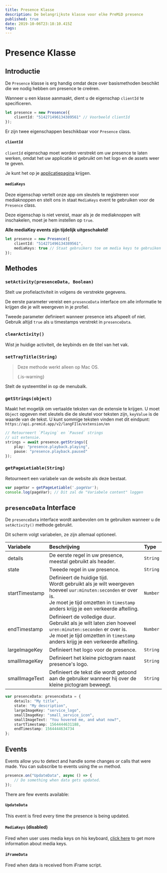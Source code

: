 ```yaml
---
title: Presence Klasse
description: De belangrijkste klasse voor elke PreMiD presence
published: true
date: 2019-10-06T23:18:10.415Z
tags:
---
```


# Presence Klasse

## Introductie

De `Presence` klasse is erg handig omdat deze over basismethoden beschikt die we nodig hebben om presence te creëren.

 Wanneer u een klasse aanmaakt, dient u de eigenschap `clientId` te specificeren.

```typescript
let presence = new Presence({
    clientId: "514271496134389561" // Voorbeeld clientId
});
```

Er zijn twee eigenschappen beschikbaar voor `Presence` class.

#### `clientId`

`clientId` eigenschap moet worden verstrekt om uw presence te laten werken, omdat het uw applicatie id gebruikt om het logo en de assets weer te geven.

Je kunt het op je [applicatiepagina](https://discordapp.com/developers/applications) krijgen.

#### `mediaKeys`

Deze eigenschap vertelt onze app om sleutels te registreren voor mediaknoppen en stelt ons in staat `MediaKeys` event te gebruiken voor de `Presence` class.

Deze eigenschap is niet vereist, maar als je de mediaknoppen wilt inschakelen, moet je hem instellen op `true`.

**Alle mediaKey events zijn tijdelijk uitgeschakeld!**

```typescript
let presence = new Presence({
    clientId: "514271496134389561",
    mediaKeys: true // Staat gebruikers toe om media keys te gebruiken
});
```

## Methodes

### `setActivity(presenceData, Boolean)`

Stelt uw profielactiviteit in volgens de verstrekte gegevens.

De eerste parameter vereist een `presenceData` interface om alle informatie te krijgen die je wilt weergeven in je profiel.

Tweede parameter definieert wanneer presence iets afspeelt of niet. Gebruik altijd `true` als u timestamps verstrekt in `presenceData`.

### `clearActivity()`

Wist je huidige activiteit, de keybinds en de titel van het vak.

### `setTrayTitle(String)`

> Deze methode werkt alleen op Mac OS. 
> 
> {.is-warning}

Stelt de systeemtitel in op de menubalk.

### `getStrings(object)`

Maakt het mogelijk om vertaalde teksten van de extensie te krijgen. U moet `Object` opgeven met sleutels die de sleutel voor teksten zijn, `keyValue` is de waarde van de tekst. U kunt sommige teksten vinden met dit eindpunt: `https://api.premid.app/v2/langFIle/extension/en`

```typescript
// Retourneert `Playing` en `Paused` strings
// uit extensie.
strings = await presence.getStrings({
    play: "presence.playback.playing",
    pause: "presence.playback.paused"
});
```

### `getPageLetiable(String)`

Retourneert een variabele van de website als deze bestaat.

```typescript
var pageVar = getPageLetiable('.pageVar');
console.log(pageVar); // Dit zal de "Variabele content" loggen
```

## `presenceData` Interface

De `presenceData` interface wordt aanbevolen om te gebruiken wanneer u de `setActivity()` methode gebruikt.

Dit scherm volgt variabelen, ze zijn allemaal optioneel.

<table>
  <thead>
    <tr>
      <th style="text-align:left">Variabele</th>
      <th style="text-align:left">Beschrijving</th>
      <th style="text-align:left">Type</th>
    </tr>
  </thead>
  <tbody>
    <tr>
      <td style="text-align:left">details</td>
      <td style="text-align:left">De eerste regel in uw presence, meestal gebruikt als header.</td>
      <td style="text-align:left"><code>String</code>
      </td>
    </tr>
    <tr>
      <td style="text-align:left">state</td>
      <td style="text-align:left">Tweede regel in uw presence.</td>
      <td style="text-align:left"><code>String</code>
      </td>
    </tr>
    <tr>
      <td style="text-align:left">startTimestamp</td>
      <td style="text-align:left">Definieert de huidige tijd.<br>
        Wordt gebruikt als je wilt weergeven hoeveel <code>uur:minuten:seconden</code> er over is.
          <br>Je moet je tijd omzetten in <code>timestamp</code> anders krijg je een verkeerde
          aftelling.
      </td>
      <td style="text-align:left"><code>Number</code>
      </td>
    </tr>
    <tr>
      <td style="text-align:left">endTimestamp</td>
      <td style="text-align:left">Definieert de volledige duur.
        <br>Gebruikt als je wilt laten zien hoeveel <code>uren:minuten:seconden</code> er over is.
          <br>Je moet je tijd omzetten in <code>timestamp</code> anders krijg je een verkeerde
          aftelling.
      </td>
      <td style="text-align:left"><code>Number</code>
      </td>
    </tr>
    <tr>
      <td style="text-align:left">largeImageKey</td>
      <td style="text-align:left">Definieert het logo voor de presence.</td>
      <td style="text-align:left"><code>String</code>
      </td>
    </tr>
    <tr>
      <td style="text-align:left">smallImageKey</td>
      <td style="text-align:left">Definieert het kleine pictogram naast presence&apos;s logo.</td>
      <td style="text-align:left"><code>String</code>
      </td>
    </tr>
    <tr>
      <td style="text-align:left">smallImageText</td>
      <td style="text-align:left">Definieert de tekst die wordt getoond aan de gebruiker wanneer hij over de kleine
        pictogram beweegt.</td>
      <td style="text-align:left"><code>String</code>
      </td>
    </tr>
  </tbody>
</table>

```typescript
var presenceData: presenceData = {
    details: "My title",
    state: "My description",
    largeImageKey: "service_logo",
    smallImageKey: "small_service_icon",
    smallImageText: "You hovered me, and what now?",
    startTimestamp: 1564444631188,
    endTimestamp: 1564444634734
};
```

## Events

Events allow you to detect and handle some changes or calls that were made. You can subscribe to events using the `on` method.

```typescript
presence.on("UpdateData", async () => {
    // Do something when data gets updated.
});
```

There are few events available:

#### `UpdateData`

This event is fired every time the presence is being updated.

#### `MediaKeys` (disabled)

Fired when user uses media keys on his keyboard, [click here](/dev/presence/class#mediakeys) to get more information about media keys.

#### `iFrameData`

Fired when data is received from iFrame script.